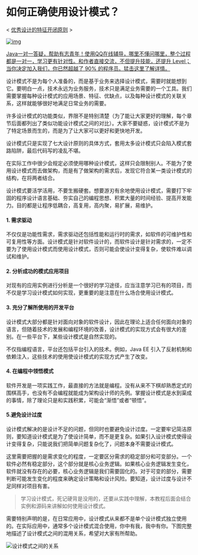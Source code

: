 # 如何正确使用设计模式？

< [优秀设计的特征](http://c.biancheng.net/view/8465.html)[开闭原则](http://c.biancheng.net/view/1322.html) >

[![img](http://c.biancheng.net/uploads/ads/ad_arc_top_lufei.jpg?v=1.6.53)](https://www.luffycity.com/activity/python-8days-camp?source=c)

[Java一对一答疑，帮助有志青年！使用QQ在线辅导，哪里不懂问哪里，整个过程都是一对一，学习更有针对性。和作者直接交流，不但提升技能，还提升 Level；当你决定加入我们，你已然超越了 90% 的程序员。猛击这里了解详情。](http://c.biancheng.net/view/7552.html)

设计模式不是为每个人准备的，而是基于业务来选择设计模式，需要时就能想到它。要明白一点，技术永远为业务服务，技术只是满足业务需要的一个工具。我们需要掌握每种设计模式的应用场景、特征、优缺点，以及每种设计模式的关联关系，这样就能够很好地满足日常业务的需要。

许多设计模式的功能类似，界限不是特别清楚（为了能让大家更好的理解，每个章节后面都列出了类似功能设计模式之间的对比）。大家不要疑惑，设计模式不是为了特定场景而生的，而是为了让大家可以更好和更快地开发。

设计模式只是实现了七大设计原则的具体方式，套用太多设计模式只会陷入模式套路陷阱，最后代码写的凌乱不堪。

在实际工作中很少会规定必须使用哪种设计模式，这样只会限制别人。不能为了使用设计模式而去做架构，而是有了做架构的需求后，发现它符合某一类设计模式的结构，在将两者结合。

设计模式要活学活用，不要生搬硬套。想要游刃有余地使用设计模式，需要打下牢固的程序设计语言基础、夯实自己的编程思想、积累大量的时间经验、提高开发能力。目的都是让程序低耦合，高复用，高内聚，易扩展，易维护。

#### 1. 需求驱动

不仅仅是功能性需求，需求驱动还包括性能和运行时的需求，如软件的可维护性和可复用性等方面。设计模式是针对软件设计的，而软件设计是针对需求的，一定不要为了使用设计模式而使用设计模式，否则可能会使设计变得复杂，使软件难以调试和维护。

#### 2. 分析成功的模式应用项目

对现有的应用实例进行分析是一个很好的学习途径，应当注意学习已有的项目，而不仅是学习设计模式如何实现，更重要的是注意在什么场合使用设计模式。

#### 3. 充分了解所使用的开发平台

设计模式大部分都是针对面向对象的软件设计，因此在理论上适合任何面向对象的语言，但随着技术的发展和编程环境的改善，设计模式的实现方式会有很大的差别。在一些平台下，某些设计模式是自然实现的。

不仅指编程语言，平台还包括平台引入的技术。例如，Java EE 引入了反射机制和依赖注入，这些技术的使用使设计模式的实现方式产生了改变。

#### 4. 在编程中领悟模式

软件开发是一项实践工作，最直接的方法就是编程。没有从来不下棋却熟悉定式的围棋高手，也没有不会编程就能成为架构设计师的先例。掌握设计模式是水到渠成的事情，除了理论只是和实践积累，可能会“渐悟”或者“顿悟”。

#### 5.避免设计过度

设计模式解决的是设计不足的问题，但同时也要避免设计过度。一定要牢记简洁原则，要知道设计模式是为了使设计简单，而不是更复杂。如果引入设计模式使得设计变得复杂，只能说我们把简单问题复杂化了，问题本身不需要设计模式。

这里需要把握的是需求变化的程度，一定要区分需求的稳定部分和可变部分。一个软件必然有稳定部分，这个部分就是核心业务逻辑。如果核心业务逻辑发生变化，软件就没有存在的必要，核心业务逻辑是我们需要固化的。对于可变的部分，需要判断可能发生变化的程度来确定设计策略和设计风险。要知道，设计过度与设计不足同样对项目有害。

> 学习设计模式，死记硬背是没用的，还要从实践中理解，本教程后面会结合实例和源码来讲解如何使用设计模式。

需要特别声明的是，在日常应用中，设计模式从来都不是单个设计模式独立使用的。在实际应用中，通常多个设计模式混合使用，你中有我，我中有你。下图完整地描述了设计模式之间的混用关系，希望对大家有所帮助。



![设计模式之间的关系](http://c.biancheng.net/uploads/allimg/201123/5-201123151944949.png)

